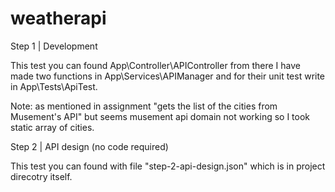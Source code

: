 # weatherapi

Step 1 | Development

This test you can found App\Controller\APIController from there I have made two functions in App\Services\APIManager and for their unit test write in App\Tests\ApiTest.

Note: as mentioned in assignment "gets the list of the cities from Musement's API" but seems musement api domain not working so I took static array of cities.


Step 2 | API design (no code required)

This test you can found with file "step-2-api-design.json" which is in project direcotry itself.
